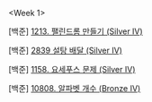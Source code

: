 <Week 1>

[백준] [1213. 팰린드롬 만들기 (Silver IV)](https://www.acmicpc.net/problem/1213)

[백준] [2839 설탕 배달 (Silver IV)](https://www.acmicpc.net/problem/2839)

[백준] [1158. 요세푸스 문제 (Silver IV)](https://www.acmicpc.net/problem/1158)

[백준] [10808. 알파벳 개수 (Bronze IV)](https://www.acmicpc.net/problem/10808)
